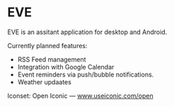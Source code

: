 # EVE

EVE is an assitant application for desktop and Android.

Currently planned features:
- RSS Feed management
- Integration with Google Calendar
- Event reminders via push/bubble notifications.
- Weather updaates

Iconset: Open Iconic — www.useiconic.com/open
